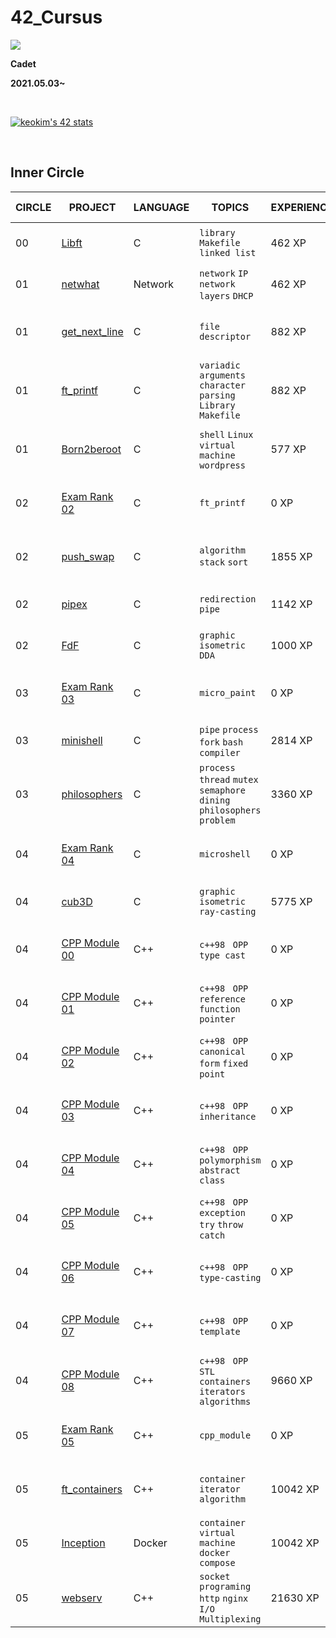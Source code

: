 # **42_Cursus**

<a href="버튼을 눌렀을 때 이동할 링크" target="_blank"><img src="https://img.shields.io/badge/42Seoul-0?style=flat&logo=42&logoColor=000000"/></a>

**Cadet**

**2021.05.03~**

&nbsp;

[![keokim's 42 stats](https://badge42.vercel.app/api/v2/cl1nbj3l1004509l91qsvger1/stats?cursusId=21&coalitionId=88)](https://github.com/JaeSeoKim/badge42)

&nbsp;

## **Inner Circle**

| CIRCLE | PROJECT                                                                         | LANGUAGE    | TOPICS                                                                                                                 | EXPERIENCE | STATUS                                                                                                                                           | Date of Completion |
| ------ | ------------------------------------------------------------------------------- | ----------- | ---------------------------------------------------------------------------------------------------------------------- | ---------- | ------------------------------------------------------------------------------------------------------------------------------------------------ | ------------------ |
| 00     | [Libft](./Libft)                                                             | C           | `library` `Makefile` `linked list`                                                                                     | 462 XP     | [![keokim's 42 Libft Score](https://badge42.vercel.app/api/v2/cl1nbj3l1004509l91qsvger1/project/2166501)](https://github.com/JaeSeoKim/badge42)                     | 2021-05-13         |
| 01     | [netwhat](./Netwhat)                                                         | Network     | `network` `IP` `network layers` `DHCP`                                                                                 | 462 XP     | [![keokim's 42 netwhat Score](https://badge42.vercel.app/api/v2/cl1nbj3l1004509l91qsvger1/project/2171970)](https://github.com/JaeSeoKim/badge42)                 | 2021-05-18         |
| 01     | [get_next_line](./Get_Next_Line)                                             | C           | `file descriptor`                                                                                                      | 882 XP     | [![keokim's 42 get_next_line Score](https://badge42.vercel.app/api/v2/cl1nbj3l1004509l91qsvger1/project/2174963)](https://github.com/JaeSeoKim/badge42)     | 2021-05-26         |
| 01     | [ft_printf](./ft_printf)                                                     | C           | `variadic arguments` `character parsing` `Library` `Makefile`                   | 882 XP     | [![keokim's 42 ft_printf Score](https://badge42.vercel.app/api/v2/cl1nbj3l1004509l91qsvger1/project/2191479)](https://github.com/JaeSeoKim/badge42)             | 2021-06-16         |
| 01     | [Born2beroot](./Born2beRoot)                                                     | C           |`shell` `Linux` `virtual machine` `wordpress`| 577 XP     | [![keokim's 42 Born2beroot Score](https://badge42.vercel.app/api/v2/cl1nbj3l1004509l91qsvger1/project/2181859)](https://github.com/JaeSeoKim/badge42)             | 2021-06-05         |
| 02     | [Exam Rank 02](./Exam_02)                                                                    | C           | `ft_printf`                                                                                                            | 0 XP       | [![keokim's 42 Exam Rank 02 Score](https://badge42.vercel.app/api/v2/cl1nbj3l1004509l91qsvger1/project/2203362)](https://github.com/JaeSeoKim/badge42)  | 2021-06-22         |
| 02   | [push_swap](./push_swap)                             | C           | `algorithm` `stack` `sort`                                                                                             | 1855 XP    | [![keokim's 42 push_swap Score](https://badge42.vercel.app/api/v2/cl1nbj3l1004509l91qsvger1/project/2258086)](https://github.com/JaeSeoKim/badge42)      | 2021-08-09         |
| 02   | [pipex](./Pipex)                             | C           |`redirection` `pipe`| 1142 XP    | [![keokim's 42 pipex Score](https://badge42.vercel.app/api/v2/cl1nbj3l1004509l91qsvger1/project/2214042)](https://github.com/JaeSeoKim/badge42)      | 2021-07-02         |
| 02   | [FdF](./FdF)                             | C           |`graphic` `isometric` `DDA`| 1000 XP    | [![keokim's 42 FdF Score](https://badge42.vercel.app/api/v2/cl1nbj3l1004509l91qsvger1/project/2226198)](https://github.com/JaeSeoKim/badge42)      | 2021-07-22         |
| 03     | [Exam Rank 03](./Exam_03)                                                                    | C           | `micro_paint`                                                                                                            | 0 XP       | [![keokim's 42 Exam Rank 03 Score](https://badge42.vercel.app/api/v2/cl1nbj3l1004509l91qsvger1/project/2432289)](https://github.com/JaeSeoKim/badge42)  | 2021-12-14         |
| 03     | [minishell](./minishell)          | C           | `pipe` `process` `fork` `bash` `compiler `                                                                             | 2814 XP    | [![keokim's 42 minishell Score](https://badge42.vercel.app/api/v2/cl1nbj3l1004509l91qsvger1/project/2284226)](https://github.com/JaeSeoKim/badge42)             | 2021-09-23         |
| 03     | [philosophers](./Philosophers)                       | C           | `process` `thread` `mutex` `semaphore` `dining philosophers problem`                                                   | 3360 XP    | [![keokim's 42 Philosophers Score](https://badge42.vercel.app/api/v2/cl1nbj3l1004509l91qsvger1/project/2351394)](https://github.com/JaeSeoKim/badge42)      | 2021-12-07         |
| 04     | [Exam Rank 04](./Exam_04)                                                                    | C           | `microshell`                                                                                                            | 0 XP       | [![keokim's 42 Exam Rank 04 Score](https://badge42.vercel.app/api/v2/cl1nbj3l1004509l91qsvger1/project/2446339)](https://github.com/JaeSeoKim/badge42)  | 2022-01-25         |
| 04     | [cub3D](./cub3D)                       | C           |`graphic` `isometric` `ray-casting`| 5775 XP    | [![keokim's 42 cub3d Score](https://badge42.vercel.app/api/v2/cl1nbj3l1004509l91qsvger1/project/2449162)](https://github.com/JaeSeoKim/badge42)      | 2022-04-02         |
| 04     | [CPP Module 00](./CPP_Module/CPP_Module_00)                       | C++           |     `c++98 ` `OPP` `type cast`| 0 XP    | [![keokim's 42 CPP Module 00 Score](https://badge42.vercel.app/api/v2/cl1nbj3l1004509l91qsvger1/project/2549636)](https://github.com/JaeSeoKim/badge42)      | 2022-05-11         |
| 04     | [CPP Module 01](./CPP_Module/CPP_Module_01)                       | C++           |     `c++98 ` `OPP` `reference` `function pointer`| 0 XP    | [![keokim's 42 CPP Module 01 Score](https://badge42.vercel.app/api/v2/cl1nbj3l1004509l91qsvger1/project/2586311)](https://github.com/JaeSeoKim/badge42)      | 2022-06-08         |
| 04     | [CPP Module 02](./CPP_Module/CPP_Module_02)                       | C++           |     `c++98 ` `OPP` `canonical form` `fixed point`| 0 XP    | [![keokim's 42 CPP Module 02 Score](https://badge42.vercel.app/api/v2/cl1nbj3l1004509l91qsvger1/project/2614142)](https://github.com/JaeSeoKim/badge42)      | 2022-06-08         |
| 04     | [CPP Module 03](./CPP_Module/CPP_Module_03)                       | C++           |     `c++98 ` `OPP` `inheritance`| 0 XP    | [![keokim's 42 CPP Module 03 Score](https://badge42.vercel.app/api/v2/cl1nbj3l1004509l91qsvger1/project/2614458)](https://github.com/JaeSeoKim/badge42)      | 2022-06-08         |
| 04     | [CPP Module 04](./CPP_Module/CPP_Module_04)                       | C++           |     `c++98 ` `OPP` `polymorphism` `abstract class`| 0 XP    | [![keokim's 42 CPP Module 04 Score](https://badge42.vercel.app/api/v2/cl1nbj3l1004509l91qsvger1/project/2615037)](https://github.com/JaeSeoKim/badge42)      | 2022-06-23         |
| 04     | [CPP Module 05](./CPP_Module/CPP_Module_05)                       | C++           |     `c++98 ` `OPP` `exception` `try` `throw` `catch`| 0 XP    | [![keokim's 42 CPP Module 05 Score](https://badge42.vercel.app/api/v2/cl1nbj3l1004509l91qsvger1/project/2633572)](https://github.com/JaeSeoKim/badge42)      | 2022-07-11         |
| 04     | [CPP Module 06](./CPP_Module/CPP_Module_06)                       | C++           |     `c++98 ` `OPP` `type-casting` | 0 XP    | [![keokim's 42 CPP Module 06 Score](https://badge42.vercel.app/api/v2/cl1nbj3l1004509l91qsvger1/project/2658847)](https://github.com/JaeSeoKim/badge42)      | 2022-07-13         |
| 04     | [CPP Module 07](./CPP_Module/CPP_Module_07)                       | C++           |     `c++98 ` `OPP` `template` | 0 XP    | [![keokim's 42 CPP Module 07 Score](https://badge42.vercel.app/api/v2/cl1nbj3l1004509l91qsvger1/project/2662871)](https://github.com/JaeSeoKim/badge42)      | 2022-07-13         |
| 04     | [CPP Module 08](./CPP_Module/CPP_Module_08)                       | C++           |     `c++98 ` `OPP` `STL` `containers` `iterators` `algorithms` | 9660 XP    | [![keokim's 42 CPP Module 08 Score](https://badge42.vercel.app/api/v2/cl1nbj3l1004509l91qsvger1/project/2662946)](https://github.com/JaeSeoKim/badge42)      | 2022-07-14         |
| 05     | [Exam Rank 05](./Exam_05)                       | C++           |     `cpp_module` | 0 XP    | [![keokim's 42 Exam Rank 05 Score](https://badge42.vercel.app/api/v2/cl1nbj3l1004509l91qsvger1/project/2674086)](https://github.com/JaeSeoKim/badge42)      | 2022-08-04         |
| 05     | [ft_containers](./ft_containers)                       | C++           |     `container` `iterator` `algorithm` | 10042 XP    | [![keokim's 42 ft_containers Score](https://badge42.vercel.app/api/v2/cl1nbj3l1004509l91qsvger1/project/2665824)](https://github.com/JaeSeoKim/badge42)      | 2022-09-02         |
| 05     | [Inception](./Inception)                       | Docker           |     `container` `virtual machine` `docker compose` | 10042 XP    | [![keokim's 42 Inception Score](https://badge42.vercel.app/api/v2/cl1nbj3l1004509l91qsvger1/project/2762513)](https://github.com/JaeSeoKim/badge42)      | 2022-10-25         |
| 05     | [webserv](./webserv)                       | C++           |     `socket programing`  `http` `nginx` `I/O Multiplexing` | 21630 XP    | [![keokim's 42 webserv Score](https://badge42.vercel.app/api/v2/cl1nbj3l1004509l91qsvger1/project/2834478)](https://github.com/JaeSeoKim/badge42)      | 2023-01-09         |

